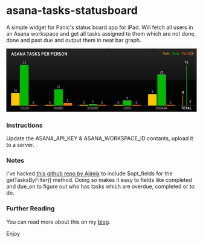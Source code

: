 asana-tasks-statusboard
=======================

A simple widget for Panic's status board app for iPad. Will fetch all users in an Asana workspace and get all tasks assigned to them which are not done, done and past due and output them in neat bar graph.

![Screenshot](asana-tasks-statusboard.jpg)

### Instructions

Update the ASANA_API_KEY & ASANA_WORKSPACE_ID contants, upload it to a server.

### Notes

I've hacked [this github repo by Ajimix](https://github.com/ajimix/asana-api-php-class) to include $opt_fields for the getTasksByFilter() method. Doing so makes it easy to fields like completed and due_on to figure out who has tasks which are overdue, completed or to do.

### Further Reading

You can read more about this on my [blog](http://blog.eoghanobrien.com/123456789/asana-tasks-per-user-in-statusboard).

Enjoy